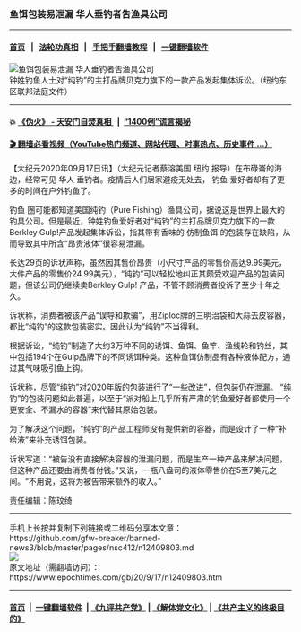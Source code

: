 ### 鱼饵包装易泄漏 华人垂钓者吿渔具公司
------------------------

#### [首页](https://github.com/gfw-breaker/banned-news3/blob/master/README.md) &nbsp;&nbsp;|&nbsp;&nbsp; [法轮功真相](https://github.com/begood0513/basic/blob/master/README.md)  &nbsp;&nbsp;|&nbsp;&nbsp; [手把手翻墙教程](https://github.com/gfw-breaker/guides/wiki)  &nbsp;&nbsp;|&nbsp;&nbsp; [一键翻墙软件](https://github.com/gfw-breaker/nogfw/blob/master/README.md)  



<div><img alt="鱼饵包装易泄漏 华人垂钓者吿渔具公司" class="attachment-djy_600_400 size-djy_600_400 wp-post-image" src="https://i.epochtimes.com/assets/uploads/2020/09/e21228f16a98c293c698ed05d2fe1545-600x400.png"/>
<div class="caption">
 钟姓钓鱼人士对“纯钓”的主打品牌贝克力旗下的一款产品发起集体诉讼。（纽约东区联邦法庭文件）
</div></div><hr/>

#### 💥 [《伪火》 - 天安门自焚真相 ](http://158.247.195.190:10000/videos/blog/weihuo.html)&nbsp; |&nbsp; [“1400例”谎言揭秘  ](http://158.247.195.190:10000/videos/blog/jiexi1400.html)

#### [ 🎬  翻墙必看视频（YouTube热门频道、网站代理、时事热点、历史事件 ...）](https://github.com/gfw-breaker/links/blob/master/banned.md)

<div><p>
 【大纪元2020年09月17日讯】（大纪元记者蔡溶美国
 <ok href="https://www.epochtimes.com/gb/tag/%E7%BA%BD%E7%BA%A6.html">
  纽约
 </ok>
 报导）在布碌崙的海边，经常可见
 <ok href="https://www.epochtimes.com/gb/tag/%E5%8D%8E%E4%BA%BA.html">
  华人
 </ok>
 垂钓者。疫情后人们居家避疫无处去，
 <ok href="https://www.epochtimes.com/gb/tag/%E9%92%93%E9%B1%BC.html">
  钓鱼
 </ok>
 爱好者却有了更多的时间在户外钓鱼了。
</p>
<p>
 <ok href="https://www.epochtimes.com/gb/tag/%E9%92%93%E9%B1%BC.html">
  钓鱼
 </ok>
 圈可能都知道美国纯钓（Pure Fishing）渔具公司，据说这是世界上最大的钓具公司。但是最近，钟姓钓鱼爱好者对“纯钓”的主打品牌贝克力旗下的一款Berkley Gulp!产品发起集体诉讼，指其带有香味的
 <ok href="https://www.epochtimes.com/gb/tag/%E4%BB%BF%E5%88%B6%E9%B1%BC%E9%A5%B5.html">
  仿制鱼饵
 </ok>
 的包装存在缺陷，从而导致其中所含“昂贵液体”很容易泄漏。
</p>
<p>
 长达29页的诉状声称，虽然因其售价昂贵（小尺寸产品的零售价高达9.99美元，大件产品的零售价24.99美元），“纯钓”可以轻松地纠正其颇受欢迎产品的包装问题，但该公司仍继续卖Berkley Gulp! 产品，不管不顾消费者投诉了至少十年之久。
</p>
<p>
 诉状称，消费者被该产品“误导和欺骗”，用Ziploc牌的三明治袋和大蒜去皮容器，都比“纯钓”的这款包装密实。因此认为“纯钓”不当得利。
</p>
<p>
 根据诉讼，“纯钓”制造了大约3万种不同的诱饵、鱼饵、鱼竿、渔线轮和钓丝，其中包括194个在Gulp品牌下的不同诱饵种类。这种鱼饵仿制品有各种液体配方，通过其气味吸引鱼上钩。
</p>
<p>
 诉状称，尽管“纯钓”对2020年版的包装进行了“一些改进”，但包装仍在泄漏。 “纯钓”的包装问题如此普遍，以至于“派对船上几乎所有严肃的钓鱼爱好者都使用一个更安全、不漏水的容器”来代替其原始包装。
</p>
<p>
 为了解决这个问题，“纯钓”的产品工程师没有提供新的容器，而是设计了一种“补给液”来补充诱饵包装。
</p>
<p>
 诉状写道：“被告没有直接解决容器的泄漏问题，而是生产一种产品来解决问题，但这种产品还要由消费者付钱。”又说，一瓶八盎司的液体零售价在5至7美元之间。“不用说，这将为被告带来额外的收入。”
</p>
<p>
 责任编辑：陈玟绮
</p>
</div>
<hr/>
手机上长按并复制下列链接或二维码分享本文章：<br/>
https://github.com/gfw-breaker/banned-news3/blob/master/pages/nsc412/n12409803.md <br/>
<a href='https://github.com/gfw-breaker/banned-news3/blob/master/pages/nsc412/n12409803.md'><img src='https://github.com/gfw-breaker/banned-news3/blob/master/pages/nsc412/n12409803.md.png'/></a> <br/>
原文地址（需翻墙访问）：https://www.epochtimes.com/gb/20/9/17/n12409803.htm


------------------------
#### [首页](https://github.com/gfw-breaker/banned-news3/blob/master/README.md) &nbsp;|&nbsp; [一键翻墙软件](https://github.com/gfw-breaker/nogfw/blob/master/README.md) &nbsp;| [《九评共产党》](https://github.com/gfw-breaker/9ping.md/blob/master/README.md#九评之一评共产党是什么) | [《解体党文化》](https://github.com/gfw-breaker/jtdwh.md/blob/master/README.md) | [《共产主义的终极目的》](https://github.com/gfw-breaker/gczydzjmd.md/blob/master/README.md)


<img src='http://gfw-breaker.win/banned-news3/pages/nsc412/n12409803.md' width='0px' height='0px'/>